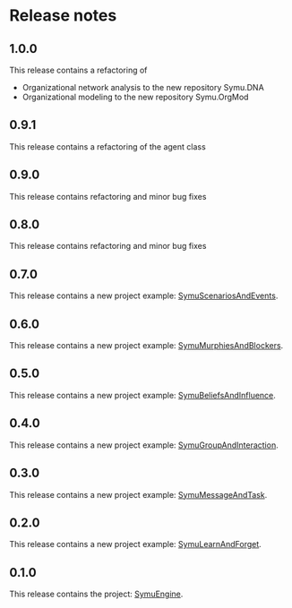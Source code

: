 # Release notes

## 1.0.0
This release contains a refactoring of 
* Organizational network analysis to the new repository Symu.DNA
* Organizational modeling to the new repository Symu.OrgMod

## 0.9.1
This release contains a refactoring of the agent class

## 0.9.0
This release contains refactoring and minor bug fixes

## 0.8.0
This release contains refactoring and minor bug fixes

## 0.7.0
This release contains a new project example:  [SymuScenariosAndEvents](https://github.com/lmorisse/Symu/tree/master/Symu%20examples/SymuScenariosAndEvents).

## 0.6.0
This release contains a new project example:  [SymuMurphiesAndBlockers](https://github.com/lmorisse/Symu/tree/master/Symu%20examples/SymuMurphiesAndBlockers).

## 0.5.0
This release contains a new project example:  [SymuBeliefsAndInfluence](https://github.com/lmorisse/Symu/tree/master/Symu%20examples/SymuBeliefsAndInfluence).

## 0.4.0
This release contains a new project example:  [SymuGroupAndInteraction](https://github.com/lmorisse/Symu/tree/master/Symu%20examples/SymuGroupAndInteraction).

## 0.3.0
This release contains a new project example: [SymuMessageAndTask](https://github.com/lmorisse/Symu/tree/master/Symu%20examples/SymuMessageAndTask).

## 0.2.0
This release contains a new project example: [SymuLearnAndForget](https://github.com/lmorisse/Symu/tree/master/Symu%20examples/SymuLearnAndForget).

## 0.1.0
This release contains the project: [SymuEngine](https://github.com/lmorisse/Symu/tree/master/Symu%20source%20code/SymuEngine).
